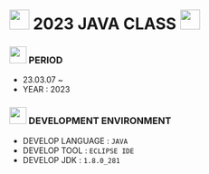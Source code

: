 # <img src = "https://cdn-icons-png.flaticon.com/128/4525/4525693.png" width = "35" height = "35"> 2023 JAVA CLASS <img src = "https://cdn-icons-png.flaticon.com/128/4525/4525693.png" width = "35" height = "35" >

### <img src = "https://cdn-icons-png.flaticon.com/128/4341/4341050.png" width = "30" height = "30" > PERIOD 
- 23.03.07 ~ 
- YEAR : 2023

### <img src = "https://cdn-icons-png.flaticon.com/128/4341/4341102.png" width = "30" height = "30"> DEVELOPMENT ENVIRONMENT
- DEVELOP LANGUAGE :  ` JAVA `
- DEVELOP TOOL : ` ECLIPSE IDE ` 
- DEVELOP JDK : ` 1.8.0_281 `

